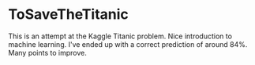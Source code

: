# ToSaveTheTitanic
This is an attempt at the Kaggle Titanic problem. Nice introduction to machine learning. I've ended up with a correct prediction of around 84%. Many points to improve.
